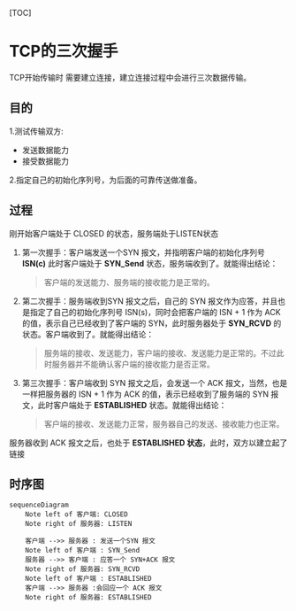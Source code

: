 [TOC]

# TCP的三次握手

TCP开始传输时 需要建立连接，建立连接过程中会进行三次数据传输。

## 目的

1.测试传输双方:

- 发送数据能力
- 接受数据能力

2.指定自己的初始化序列号，为后面的可靠传送做准备。

## 过程

刚开始客户端处于 CLOSED 的状态，服务端处于LISTEN状态

1. 第一次握手：客户端发送一个SYN 报文，并指明客户端的初始化序列号 **ISN(c)** 此时客户端处于 **SYN_Send** 状态，服务端收到了。就能得出结论：

   	>客户端的发送能力、服务端的接收能力是正常的。

   

2. 第二次握手：服务端收到SYN 报文之后，自己的 SYN 报文作为应答，并且也是指定了自己的初始化序列号 ISN(s)，同时会把客户端的 ISN + 1 作为 ACK 的值，表示自己已经收到了客户端的 SYN，此时服务器处于 **SYN_RCVD** 的状态。客户端收到了。就能得出结论：

   > 服务端的接收、发送能力，客户端的接收、发送能力是正常的。不过此时服务器并不能确认客户端的接收能力是否正常。

3. 第三次握手：客户端收到 SYN 报文之后，会发送一个 ACK 报文，当然，也是一样把服务器的 ISN + 1 作为 ACK 的值，表示已经收到了服务端的 SYN 报文，此时客户端处于 **ESTABLISHED** 状态。就能得出结论：

   > 客户端的接收、发送能力正常，服务器自己的发送、接收能力也正常。

服务器收到 ACK 报文之后，也处于 **ESTABLISHED 状态**，此时，双方以建立起了链接

## 时序图

```mermaid
sequenceDiagram
 	Note left of 客户端: CLOSED
 	Note right of 服务器: LISTEN
 	
    客户端 -->> 服务器 : 发送一个SYN 报文
    Note left of 客户端 : SYN_Send
    服务器 -->> 客户端 : 应答一个 SYN+ACK 报文
    Note right of 服务器: SYN_RCVD
    Note left of 客户端 : ESTABLISHED
    客户端 -->> 服务器 :会回应一个 ACK 报文
    Note right of 服务器: ESTABLISHED
    
   
   
```









